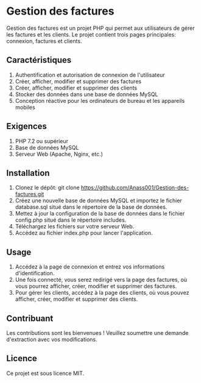 # Gestion des factures
Gestion des factures est un projet PHP qui permet aux utilisateurs de gérer les factures et les clients. Le projet contient trois pages principales: connexion, factures et clients.

## Caractéristiques
1. Authentification et autorisation de connexion de l'utilisateur
2. Créer, afficher, modifier et supprimer des factures
3. Créer, afficher, modifier et supprimer des clients
4. Stocker des données dans une base de données MySQL
5. Conception réactive pour les ordinateurs de bureau et les appareils mobiles

## Exigences
1. PHP 7.2 ou supérieur
2. Base de données MySQL
3. Serveur Web (Apache, Nginx, etc.)

## Installation
1. Clonez le dépôt: git clone https://github.com/Anass001/Gestion-des-factures.git
2. Créez une nouvelle base de données MySQL et importez le fichier database.sql situé dans le répertoire de la base de données.
3. Mettez à jour la configuration de la base de données dans le fichier config.php situé dans le répertoire includes.
4. Téléchargez les fichiers sur votre serveur Web.
5. Accédez au fichier index.php pour lancer l'application.

## Usage
1. Accédez à la page de connexion et entrez vos informations d'identification.
2. Une fois connecté, vous serez redirigé vers la page des factures, où vous pourrez afficher, créer, modifier et supprimer des factures.
3. Pour gérer les clients, accédez à la page des clients, où vous pouvez afficher, créer, modifier et supprimer des clients.

## Contribuant
Les contributions sont les bienvenues ! Veuillez soumettre une demande d'extraction avec vos modifications.

## Licence
Ce projet est sous licence MIT.
